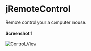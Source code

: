 # jRemoteControl
Remote control your a computer mouse.

#### Screenshot 1
![Control_View](https://github.com/eaglx/jRemoteControl/doc/img/controlView.jpg)